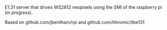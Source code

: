 E1.31 server that drives WS2812 neopixels using the SMI of the raspberry pi (in progress).

Based on github.com/jbentham/rpi and github.com/hhromic/libe131

